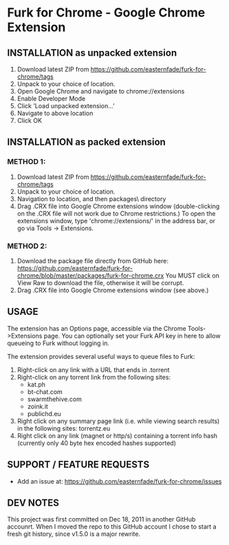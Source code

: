 # Furk for Chrome - Google Chrome Extension

INSTALLATION as unpacked extension
----------------------------------
1. Download latest ZIP from https://github.com/easternfade/furk-for-chrome/tags
2. Unpack to your choice of location.
3. Open Google Chrome and navigate to chrome://extensions
4. Enable Developer Mode
5. Click 'Load unpacked extension...'
6. Navigate to above location
7. Click OK



INSTALLATION as packed extension
--------------------------------
### METHOD 1:
1. Download latest ZIP from https://github.com/easternfade/furk-for-chrome/tags
2. Unpack to your choice of location.
3. Navigation to location, and then packages\ directory
4. Drag .CRX file into Google Chrome extensions window (double-clicking on the .CRX file will not work due to Chrome restrictions.) 
To open the extensions window, type 'chrome://extensions/' in the address bar, or go via Tools -> Extensions.

### METHOD 2:
1. Download the package file directly from GitHub here: https://github.com/easternfade/furk-for-chrome/blob/master/packages/furk-for-chrome.crx
You MUST click on View Raw to download the file, otherwise it will be corrupt.
2. Drag .CRX file into Google Chrome extensions window (see above.)



USAGE
-----
The extension has an Options page, accessible via the Chrome Tools->Extensions page.
You can optionally set your Furk API key in here to allow queueing to Furk without logging in.

The extension provides several useful ways to queue files to Furk:

1. Right-click on any link with a URL that ends in .torrent
2. Right-click on any torrent link from the following sites: 
    - kat.ph
	- bt-chat.com
	- swarmthehive.com
	- zoink.it
	- publichd.eu
3. Right click on any summary page link (i.e. while viewing search results) in the following sites: torrentz.eu
4. Right click on any link (magnet or http/s) containing a torrent info hash (currently only 40 byte hex encoded hashes supported)



SUPPORT / FEATURE REQUESTS
----------------------------
+ Add an issue at: https://github.com/easternfade/furk-for-chrome/issues


DEV NOTES
------------

This project was first committed on Dec 18, 2011 in another GitHub accounrt. When I moved the repo to this GitHub account I chose to start a fresh git history, since v1.5.0 is a major rewrite.
